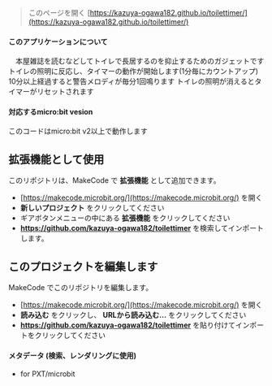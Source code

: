 
> このページを開く [https://kazuya-ogawa182.github.io/toilettimer/](https://kazuya-ogawa182.github.io/toilettimer/)

#### このアプリケーションについて

　本屋雑誌を読むなどしてトイレで長居するのを抑止するためのガジェットです
トイレの照明に反応し、タイマーの動作が開始します(1分毎にカウントアップ)
 10分以上経過すると警告メロディが毎分1回鳴ります
 トイレの照明が消えるとタイマーがリセットされます


#### 対応するmicro:bit vesion

このコードはmicro:bit v2以上で動作します

## 拡張機能として使用

このリポジトリは、MakeCode で **拡張機能** として追加できます。

* [https://makecode.microbit.org/](https://makecode.microbit.org/) を開く
* **新しいプロジェクト** をクリックしてください
* ギアボタンメニューの中にある **拡張機能** をクリックしてください
* **https://github.com/kazuya-ogawa182/toilettimer** を検索してインポートします。

## このプロジェクトを編集します

MakeCode でこのリポジトリを編集します。

* [https://makecode.microbit.org/](https://makecode.microbit.org/) を開く
* **読み込む** をクリックし、 **URLから読み込む...** をクリックしてください
* **https://github.com/kazuya-ogawa182/toilettimer** を貼り付けてインポートをクリックしてください

#### メタデータ (検索、レンダリングに使用)

* for PXT/microbit
<script src="https://makecode.com/gh-pages-embed.js"></script><script>makeCodeRender("{{ site.makecode.home_url }}", "{{ site.github.owner_name }}/{{ site.github.repository_name }}");</script>
